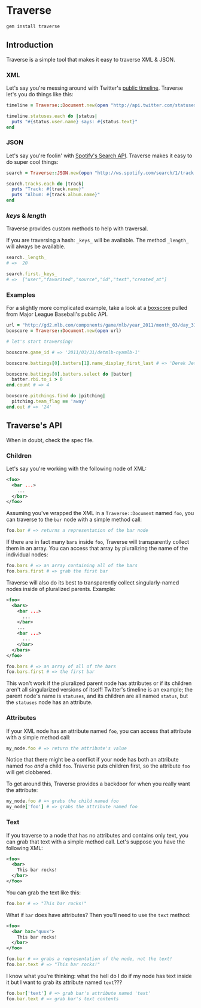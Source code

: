 # Traverse

```bash
gem install traverse
```

## Introduction

Traverse is a simple tool that makes it easy to traverse XML & JSON. 

### XML

Let's say you're messing around with Twitter's
[public timeline](http://api.twitter.com/statuses/public_timeline.xml).
Traverse let's you do things like this:
 
```ruby
timeline = Traverse::Document.new(open "http://api.twitter.com/statuses/public_timeline.xml")

timeline.statuses.each do |status|
  puts "#{status.user.name} says: #{status.text}"
end
```

### JSON
Let's say you're foolin' with [Spotify's Search API](http://ws.spotify.com/search/1/track.json?q=like+a+virgin).
Traverse makes it easy to do super cool things:

```ruby
search = Traverse::JSON.new(open "http://ws.spotify.com/search/1/track.json?q=like+a+virgin")

search.tracks.each do |track|
  puts "Track: #{track.name}"
  puts "Album: #{track.album.name}"
end
```

### _keys_ & _length_
Traverse provides custom methods to help with traversal.

If you are traversing a hash: ```_keys_``` will be available. The method ```_length_``` will always be available.

```ruby
search._length_
# =>  20

search.first._keys_
# =>  ["user","favorited","source","id","text","created_at"]
```

### Examples

For a slightly more complicated example, take a look at a
[boxscore](http://gd2.mlb.com/components/game/mlb/year_2011/month_03/day_31/gid_2011_03_31_detmlb_nyamlb_1/boxscore.xml)
pulled from Major League Baseball's public API.

```ruby
url = "http://gd2.mlb.com/components/game/mlb/year_2011/month_03/day_31/gid_2011_03_31_detmlb_nyamlb_1/boxscore.xml"
boxscore = Traverse::Document.new(open url)

# let's start traversing!

boxscore.game_id # => '2011/03/31/detmlb-nyamlb-1'

boxscore.battings[0].batters[1].name_display_first_last # => 'Derek Jeter'

boxscore.battings[0].batters.select do |batter|
  batter.rbi.to_i > 0
end.count # => 4

boxscore.pitchings.find do |pitching|
  pitching.team_flag == 'away'
end.out # => '24'
```

## Traverse's API

When in doubt, check the spec file.

### Children

Let's say you're working with the following node of XML:

```xml
<foo>
  <bar ...>
    ...
  </bar>
</foo>
```

Assuming you've wrapped the XML in a `Traverse::Document` named `foo`, you can
traverse to the `bar` node with a simple method call:

```ruby
foo.bar # => returns a representation of the bar node
```

If there are in fact many `bar`s inside `foo`, Traverse will transparently
collect them in an array. You can access that array by pluralizing the name of
the individual nodes:

```ruby
foo.bars # => an array containing all of the bars
foo.bars.first # => grab the first bar
```

Traverse will also do its best to transparently collect singularly-named nodes
inside of pluralized parents. Example:

```xml
<foo>
  <bars>
    <bar ...>
      ...
    </bar>
    ...
    <bar ...>
      ...
    </bar>
  </bars>
</foo>
```
```ruby
foo.bars # => an array of all of the bars
foo.bars.first # => the first bar
```

This won't work if the pluralized parent node has attributes or if its children
aren't all singularized versions of itself! Twitter's timeline is an example;
the parent node's name is `statuses`, and its children are all named
`status`, but the `statuses` node has an attribute.

### Attributes

If your XML node has an attribute named `foo`, you can access that attribute
with a simple method call:

```ruby
my_node.foo # => return the attribute's value
```

Notice that there might be a conflict if your node has both an attribute named
`foo` _and_ a child `foo`. Traverse puts children first, so the attribute `foo`
will get clobbered.

To get around this, Traverse provides a backdoor for when you really want the
attribute:

```ruby
my_node.foo # => grabs the child named foo
my_node['foo'] # => grabs the attribute named foo
```

### Text

If you traverse to a node that has no attributes and contains only text, you
can grab that text with a simple method call. Let's suppose you have the
following XML:

```xml
<foo>
  <bar>
    This bar rocks!
  </bar>
</foo>
```

You can grab the text like this:

```ruby
foo.bar # => "This bar rocks!"
```

What if `bar` does have attributes? Then you'll need to use the `text` method:

```xml
<foo>
  <bar baz="quux">
    This bar rocks!
  </bar>
</foo>
```
```ruby
foo.bar # => grabs a representation of the node, not the text!
foo.bar.text # => "This bar rocks!"
```

I know what you're thinking: what the hell do I do if my node has text inside
it but I want to grab its attribute named `text`???

```ruby
foo.bar['text'] # => grab bar's attribute named 'text'
foo.bar.text # => grab bar's text contents
```
